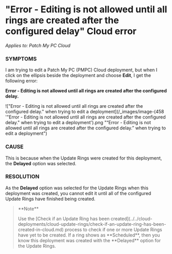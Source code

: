 # "Error - Editing is not allowed until all rings are created after the configured delay" Cloud error

_Applies to: Patch My PC Cloud_

### SYMPTOMS

I am trying to edit a Patch My PC (PMPC) Cloud deployment, but when I click on the ellipsis beside the deployment and choose **Edit**, I get the following error:

**Error - Editing is not allowed until all rings are created after the configured delay.**

!["Error - Editing is not allowed until all rings are created after the configured delay." when trying to edit a deployment](/_images/image-(458 '"Error - Editing is not allowed until all rings are created after the configured delay." when trying to edit a deployment').png "“Error - Editing is not allowed until all rings are created after the configured delay.” when trying to edit a deployment")

### CAUSE

This is because when the Update Rings were created for this deployment, the **Delayed** option was selected.

### RESOLUTION

As the **Delayed** option was selected for the Update Rings when this deployment was created, you cannot edit it until all of the configured Update Rings have finished being created.

<blockquote class="wp-block-quote">
<p>**Note**</p>
<p>Use the [Check if an Update Ring has been created](../../cloud-deployments/cloud-update-rings/check-if-an-update-ring-has-been-created-in-cloud.md) process to check if one or more Update Rings have yet to be created. If a ring shows as **Scheduled**, then you know this deployment was created with the **Delayed** option for the Update Rings.</p>
</blockquote>
